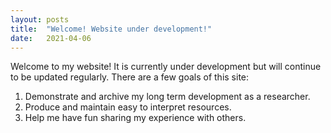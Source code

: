 ```yaml
---
layout: posts
title:  "Welcome! Website under development!"
date:   2021-04-06
---
```


Welcome to my website! It is currently under development but will continue to be updated regularly. There are a few goals of this site: 

1. Demonstrate and archive my long term development as a researcher.
2. Produce and maintain easy to interpret resources. 
3. Help me have fun sharing my experience with others.
